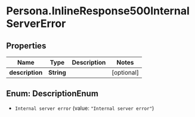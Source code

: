# Persona.InlineResponse500InternalServerError

## Properties

Name | Type | Description | Notes
------------ | ------------- | ------------- | -------------
**description** | **String** |  | [optional] 



## Enum: DescriptionEnum


* `Internal server error` (value: `"Internal server error"`)




